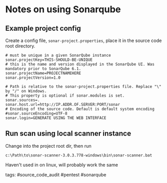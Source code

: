 # Notes on using Sonarqube
## Example project config
Create a config file, `sonar-project.properties`, place it in the source code root directory.
```
# must be unique in a given SonarQube instance
sonar.projectKey=THIS-SHOULD-BE-UNIQUE
# this is the name and version displayed in the SonarQube UI. Was mandatory prior to SonarQube 6.1.
sonar.projectName=PROJECTNAMEHERE
sonar.projectVersion=1.0

# Path is relative to the sonar-project.properties file. Replace "\" by "/" on Windows.
# This property is optional if sonar.modules is set.
sonar.sources=.
sonar.host.url=http://IP.ADDR.OF.SERVER:PORT/sonar
# Encoding of the source code. Default is default system encoding
#sonar.sourceEncoding=UTF-8
sonar.login=GENERATE USING THE WEB INTERFACE
```

## Run scan using local scanner instance
Change into the project root dir, then run
```
c:\Path\to\sonar-scanner-3.0.3.778-windows\bin\sonar-scanner.bat
```
Haven't used in on linux, will probably work the same

tags: #source_code_audit #pentest #sonarqube 
